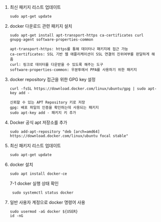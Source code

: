 
1. 최신 패키지 리스트 업데이트

       sudo apt-get update


2. docker 다운로드  관련 패키지 설치

       sudo apt-get install apt-transport-https ca-certificates curl gnupg-agent software-properties-common

       apt-transport-https: https를 통해 데이터나 패키지에 접근 가능
       ca-certificates: SSL 기반 웹 애플리케이션이 SSL 연결의 진위여부를 판달하게 해줌
       curl: 링크로 데이터를 다운받을 수 있도록 해주는 도구
       software-properties-common: 우분투에서 PPA를 사용하기 위한 패키지

4. docker repository 접근을 위한 GPG key 설정

       curl -fsSL https://download.docker.com/linux/ubuntu/gpg | sudo apt-key add -

       신뢰할 수 있는 APT Repository 키로 저장
       gpg: 배포 파일의 인증을 확인하는데 사용되는 패키지
       sudo apt-key add - 패키지 키 추가

5. Docker 공식 apt 저장소를 추가
   
       sudo add-apt-repository "deb [arch=amd64] https://download.docker.com/linux/ubuntu focal stable"

6. 최신 패키지 리스트 업데이트

       sudo apt-get update

7. docker 설치

       sudo apt install docker-ce

   7-1 docker 실행 상태 확인

        sudo systemctl status docker
      
8. 일반 사용자 계정으로 docker 명령어 사용

       sudo usermod -aG docker ${USER}
       id -nG
   
   
